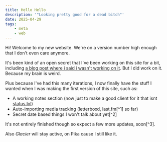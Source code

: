 ```yaml
---
title: Hello Hello
description: '"Looking pretty good for a dead bitch"'
date: 2025-04-29
tags: 
    - meta
    - web
---
```


Hi! Welcome to my new website. We're on a version number high enough that I don't even care anymore.

It's been kind of an open secret that I've been working on this site for a bit, 
including [a blog post where i said i wasn't working on it](https://ivyneeds.rest/posts/this-might-not-be-my-home-but-its-a-start). 
But I did work on it. Because my brain is weird.

Plus because I've had this many iterations, I now finally have the stuff I wanted when I was making the first version of this site, such as:
- A working notes section (now just to make a good client for it that isnt [status.lol](https://status.lol))
- Auto-importing media tracking (letterboxd, last.fm[^1] so far)
- Secret date based things I won't talk about yet[^2]

It's not entirely finished though so expect a few more updates, soon[^3].

Also *Glacier* will stay active, on Pika cause I still like it.
